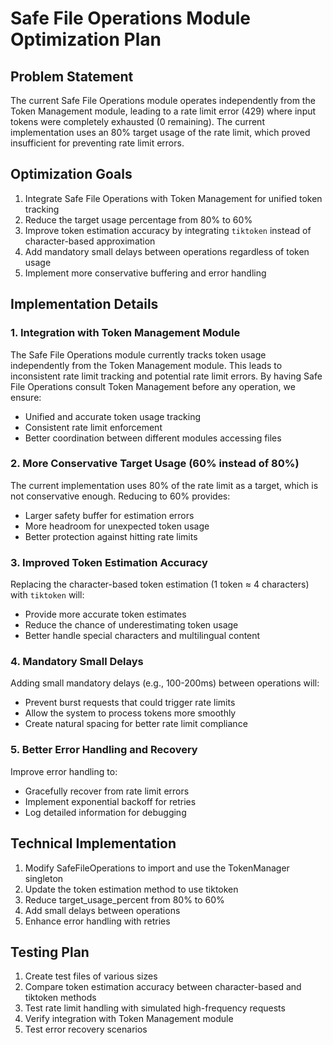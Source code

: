 # Safe File Operations Module Optimization Plan

## Problem Statement
The current Safe File Operations module operates independently from the Token Management module, leading to a rate limit error (429) where input tokens were completely exhausted (0 remaining). The current implementation uses an 80% target usage of the rate limit, which proved insufficient for preventing rate limit errors.

## Optimization Goals
1. Integrate Safe File Operations with Token Management for unified token tracking
2. Reduce the target usage percentage from 80% to 60%
3. Improve token estimation accuracy by integrating `tiktoken` instead of character-based approximation
4. Add mandatory small delays between operations regardless of token usage
5. Implement more conservative buffering and error handling

## Implementation Details

### 1. Integration with Token Management Module
The Safe File Operations module currently tracks token usage independently from the Token Management module. This leads to inconsistent rate limit tracking and potential rate limit errors. By having Safe File Operations consult Token Management before any operation, we ensure:
- Unified and accurate token usage tracking
- Consistent rate limit enforcement
- Better coordination between different modules accessing files

### 2. More Conservative Target Usage (60% instead of 80%)
The current implementation uses 80% of the rate limit as a target, which is not conservative enough. Reducing to 60% provides:
- Larger safety buffer for estimation errors
- More headroom for unexpected token usage
- Better protection against hitting rate limits

### 3. Improved Token Estimation Accuracy
Replacing the character-based token estimation (1 token ≈ 4 characters) with `tiktoken` will:
- Provide more accurate token estimates
- Reduce the chance of underestimating token usage
- Better handle special characters and multilingual content

### 4. Mandatory Small Delays
Adding small mandatory delays (e.g., 100-200ms) between operations will:
- Prevent burst requests that could trigger rate limits
- Allow the system to process tokens more smoothly
- Create natural spacing for better rate limit compliance

### 5. Better Error Handling and Recovery
Improve error handling to:
- Gracefully recover from rate limit errors
- Implement exponential backoff for retries
- Log detailed information for debugging

## Technical Implementation
1. Modify SafeFileOperations to import and use the TokenManager singleton
2. Update the token estimation method to use tiktoken
3. Reduce target_usage_percent from 80% to 60%
4. Add small delays between operations
5. Enhance error handling with retries

## Testing Plan
1. Create test files of various sizes
2. Compare token estimation accuracy between character-based and tiktoken methods
3. Test rate limit handling with simulated high-frequency requests
4. Verify integration with Token Management module
5. Test error recovery scenarios